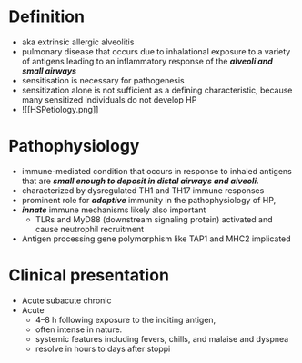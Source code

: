 # Definition 
* aka extrinsic allergic alveolitis 
* pulmonary disease that occurs due to inhalational exposure to a variety of antigens leading to an inflammatory response of the ***alveoli and small airways***
* sensitisation is necessary for pathogenesis 
* sensitization alone is not sufficient as a defining characteristic, because many sensitized individuals do not develop HP
* ![[HSPetiology.png]]

# Pathophysiology 
* immune-mediated condition that occurs in response to inhaled antigens that are ***small enough to deposit in distal airways and alveoli.***
* characterized by dysregulated TH1 and TH17 immune responses 
* prominent role for ***adaptive*** immunity in the pathophysiology of HP, 
* ***innate*** immune mechanisms likely also important 
	* TLRs and MyD88 (downstream signaling protein) activated and cause neutrophil recruitment 
* Antigen processing gene polymorphism like TAP1 and MHC2 implicated 

# Clinical presentation 
* Acute subacute chronic 
* Acute 
	* 4–8 h following exposure to the inciting antigen, 
	* often intense in nature.
	* systemic features including fevers, chills, and malaise and dyspnea 
	* resolve in hours to days after stoppi